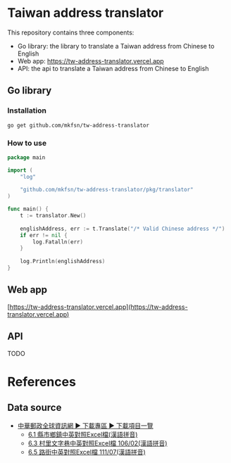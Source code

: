 # Taiwan address translator

This repository contains three components:

- Go library: the library to translate a Taiwan address from Chinese to English
- Web app: https://tw-address-translator.vercel.app
- API: the api to translate a Taiwan address from Chinese to English

## Go library

### Installation

```
go get github.com/mkfsn/tw-address-translator
```

### How to use

```go
package main

import (
	"log"
	
	"github.com/mkfsn/tw-address-translator/pkg/translator"
)

func main() {
	t := translator.New()
	
	englishAddress, err := t.Translate("/* Valid Chinese address */")
	if err != nil {
		log.Fatalln(err)
	}
	
	log.Println(englishAddress)
}
```


## Web app

[https://tw-address-translator.vercel.app](https://tw-address-translator.vercel.app)

## API

TODO

# References

## Data source

- [中華郵政全球資訊網 ▶︎ 下載專區 ▶︎ 下載項目一覽](https://www.post.gov.tw/post/internet/Download/all_list.jsp?ID=2201#dl_txt_A09)
  - [6.1 縣市鄉鎮中英對照Excel檔(漢語拼音)](https://www.post.gov.tw/post/download/county_h_10706.xls)
  - [6.3 村里文字巷中英對照Excel檔 106/02(漢語拼音)](https://www.post.gov.tw/post/download/Village_H_10602.xls)
  - [6.5 路街中英對照Excel檔 111/07(漢語拼音)](https://www.post.gov.tw/post/download/6.5_CEROAD11107.xlsx)
